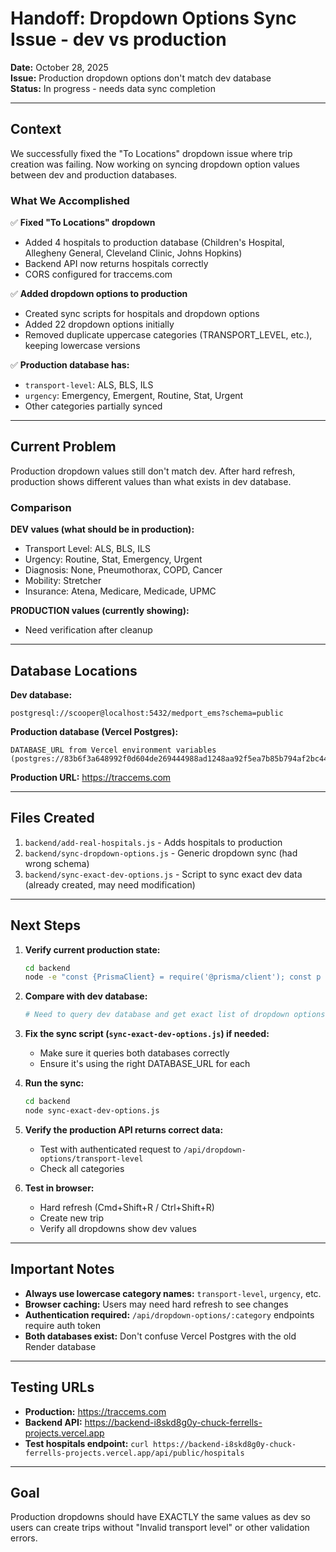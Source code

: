 # Handoff: Dropdown Options Sync Issue - dev vs production

**Date:** October 28, 2025  
**Issue:** Production dropdown options don't match dev database  
**Status:** In progress - needs data sync completion

---

## Context

We successfully fixed the "To Locations" dropdown issue where trip creation was failing. Now working on syncing dropdown option values between dev and production databases.

### What We Accomplished

✅ **Fixed "To Locations" dropdown**
- Added 4 hospitals to production database (Children's Hospital, Allegheny General, Cleveland Clinic, Johns Hopkins)
- Backend API now returns hospitals correctly
- CORS configured for traccems.com

✅ **Added dropdown options to production**
- Created sync scripts for hospitals and dropdown options
- Added 22 dropdown options initially
- Removed duplicate uppercase categories (TRANSPORT_LEVEL, etc.), keeping lowercase versions

✅ **Production database has:**
- `transport-level`: ALS, BLS, ILS
- `urgency`: Emergency, Emergent, Routine, Stat, Urgent
- Other categories partially synced

---

## Current Problem

Production dropdown values still don't match dev. After hard refresh, production shows different values than what exists in dev database.

### Comparison

**DEV values (what should be in production):**
- Transport Level: ALS, BLS, ILS
- Urgency: Routine, Stat, Emergency, Urgent
- Diagnosis: None, Pneumothorax, COPD, Cancer
- Mobility: Stretcher
- Insurance: Atena, Medicare, Medicade, UPMC

**PRODUCTION values (currently showing):**
- Need verification after cleanup

---

## Database Locations

**Dev database:**
```
postgresql://scooper@localhost:5432/medport_ems?schema=public
```

**Production database (Vercel Postgres):**
```
DATABASE_URL from Vercel environment variables
(postgres://83b6f3a648992f0d604de269444988ad1248aa92f5ea7b85b794af2bc447f869:sk_53MYkpIqmD_l7bf7ex3lw@db.prisma.io:5432/postgres)
```

**Production URL:** https://traccems.com

---

## Files Created

1. `backend/add-real-hospitals.js` - Adds hospitals to production
2. `backend/sync-dropdown-options.js` - Generic dropdown sync (had wrong schema)
3. `backend/sync-exact-dev-options.js` - Script to sync exact dev data (already created, may need modification)

---

## Next Steps

1. **Verify current production state:**
   ```bash
   cd backend
   node -e "const {PrismaClient} = require('@prisma/client'); const p = new PrismaClient(); p.dropdownOption.findMany().then(o => {console.log('Count:', o.length); o.forEach(opt => console.log(opt.category, ':', opt.value)); p.\$disconnect();});"
   ```

2. **Compare with dev database:**
   ```bash
   # Need to query dev database and get exact list of dropdown options
   ```

3. **Fix the sync script (`sync-exact-dev-options.js`) if needed:**
   - Make sure it queries both databases correctly
   - Ensure it's using the right DATABASE_URL for each

4. **Run the sync:**
   ```bash
   cd backend
   node sync-exact-dev-options.js
   ```

5. **Verify the production API returns correct data:**
   - Test with authenticated request to `/api/dropdown-options/transport-level`
   - Check all categories

6. **Test in browser:**
   - Hard refresh (Cmd+Shift+R / Ctrl+Shift+R)
   - Create new trip
   - Verify all dropdowns show dev values

---

## Important Notes

- **Always use lowercase category names:** `transport-level`, `urgency`, etc.
- **Browser caching:** Users may need hard refresh to see changes
- **Authentication required:** `/api/dropdown-options/:category` endpoints require auth token
- **Both databases exist:** Don't confuse Vercel Postgres with the old Render database

---

## Testing URLs

- **Production:** https://traccems.com
- **Backend API:** https://backend-i8skd8g0y-chuck-ferrells-projects.vercel.app
- **Test hospitals endpoint:** `curl https://backend-i8skd8g0y-chuck-ferrells-projects.vercel.app/api/public/hospitals`

---

## Goal

Production dropdowns should have EXACTLY the same values as dev so users can create trips without "Invalid transport level" or other validation errors.

